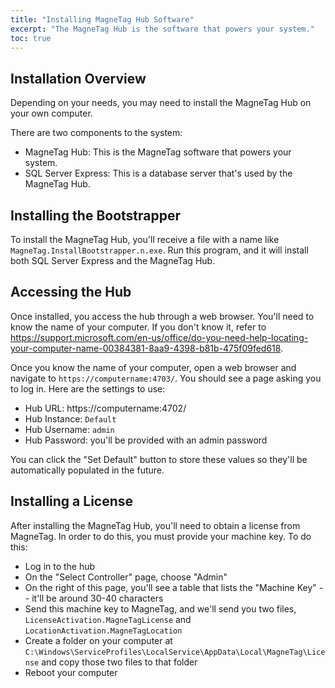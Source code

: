 ```yaml
---
title: "Installing MagneTag Hub Software"
excerpt: "The MagneTag Hub is the software that powers your system."
toc: true
---
```


## Installation Overview

Depending on your needs, you may need to install the MagneTag Hub on your own computer.

There are two components to the system:
* MagneTag Hub: This is the MagneTag software that powers your system.
* SQL Server Express: This is a database server that's used by the MagneTag Hub.

## Installing the Bootstrapper

To install the MagneTag Hub, you'll receive a file with a name like `MagneTag.InstallBootstrapper.n.exe`. Run this program, and it will install both SQL Server Express and the MagneTag Hub.

## Accessing the Hub

Once installed, you access the hub through a web browser. You'll need to know the name of your computer. If you don't know it, refer to https://support.microsoft.com/en-us/office/do-you-need-help-locating-your-computer-name-00384381-8aa9-4398-b81b-475f09fed618.

Once you know the name of your computer, open a web browser and navigate to `https://computername:4703/`. You should see a page asking you to log in. Here are the settings to use:
* Hub URL: https://computername:4702/
* Hub Instance: `Default`
* Hub Username: `admin`
* Hub Password: you'll be provided with an admin password

You can click the "Set Default" button to store these values so they'll be automatically populated in the future.

## Installing a License

After installing the MagneTag Hub, you'll need to obtain a license from MagneTag. In order to do this, you must provide your machine key. To do this:
* Log in to the hub
* On the "Select Controller" page, choose "Admin"
* On the right of this page, you'll see a table that lists the "Machine Key" -- it'll be around 30-40 characters
* Send this machine key to MagneTag, and we'll send you two files, `LicenseActivation.MagneTagLicense` and `LocationActivation.MagneTagLocation`
* Create a folder on your computer at `C:\Windows\ServiceProfiles\LocalService\AppData\Local\MagneTag\License` and copy those two files to that folder
* Reboot your computer
